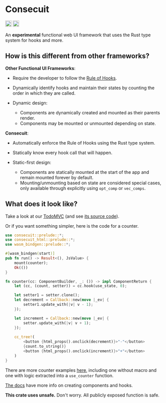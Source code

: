# Consecuit

[<img alt="crates.io" src="https://img.shields.io/crates/v/consecuit?style=for-the-badge" height="20">](https://crates.io/crates/consecuit)
[<img alt="crates.io" src="https://img.shields.io/docsrs/consecuit?style=for-the-badge" height="20">](https://docs.rs/consecuit)

An **experimental** functional web UI framework that uses the Rust type system for hooks and more.

## How is this different from other frameworks?

**Other Functional UI Frameworks**:

* Require the developer to follow the [Rule of Hooks](https://reactjs.org/docs/hooks-rules.html).
* Dynamically identify hooks and maintain their states by counting the order in which they are called.
* Dynamic design:

	* Components are dynamically created and mounted as their parents render.
	* Components may be mounted or unmounted depending on state.

**Consecuit**:

* Automatically enforce the Rule of Hooks using the Rust type system.
* Statically know every hook call that will happen.
* Static-first design:

	* Components are statically mounted at the start of the app and remain mounted forever by default.
	* Mounting/unmounting based on state are considered special cases,
	only available through explicitly using `opt_comp` or `vec_comps`.

## What does it look like?
Take a look at our
[TodoMVC](https://wishawa.github.io/consecuit/todomvc)
(and see [its source code](https://github.com/wishawa/consecuit/tree/main/examples/todomvc)).

Or if you want something simpler, here is the code for a counter.

```rust
use consecuit::prelude::*;
use consecuit_html::prelude::*;
use wasm_bindgen::prelude::*;

#[wasm_bindgen(start)]
pub fn run() -> Result<(), JsValue> {
    mount(counter);
    Ok(())
}

fn counter(cc: ComponentBuilder, _: ()) -> impl ComponentReturn {
    let (cc, (count, setter)) = cc.hook(use_state, 0);

	let setter1 = setter.clone();
    let decrement = Callback::new(move |_ev| {
        setter1.update_with(|v| v - 1);
    });

    let increment = Callback::new(move |_ev| {
        setter.update_with(|v| v + 1);
    });
    
    cc_tree!(
		<button {html_props().onclick(decrement)}>"-"</button>
		{count.to_string()}
		<button {html_props().onclick(increment)}>"+"</button>
    )
}
```
There are more counter examples [here](https://github.com/wishawa/consecuit/tree/main/examples/counters), including
one without macro and one with logic extracted into a `use_counter` function.

[The docs](https://docs.rs/consecuit) have more info on creating components and hooks.

**This crate uses unsafe.**
Don't worry. All publicly exposed function is safe.